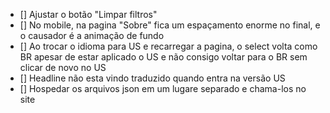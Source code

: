- [] Ajustar o botão "Limpar filtros"
- [] No mobile, na pagina "Sobre" fica um espaçamento enorme no final, e o causador é a animação de fundo
- [] Ao trocar o idioma para US e recarregar a pagina, o select volta como BR apesar de estar aplicado o US e não consigo voltar para o BR sem clicar de novo no US
- [] Headline não esta vindo traduzido quando entra na versão US
- [] Hospedar os arquivos json em um lugare separado e chama-los no site